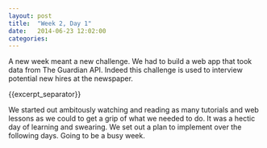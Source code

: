 ```yaml
---
layout: post
title:  "Week 2, Day 1"
date:   2014-06-23 12:02:00
categories:
---
```


A new week meant a new challenge. We had to build a web app that took data from The Guardian API. Indeed this challenge is used to interview potential new hires at the newspaper.

{{excerpt_separator}}

We started out ambitously watching and reading as many tutorials and web lessons as we could to get a grip of what we needed to do. It was a hectic day of learning and swearing. We set out a plan to implement over the following days. Going to be a busy week.

